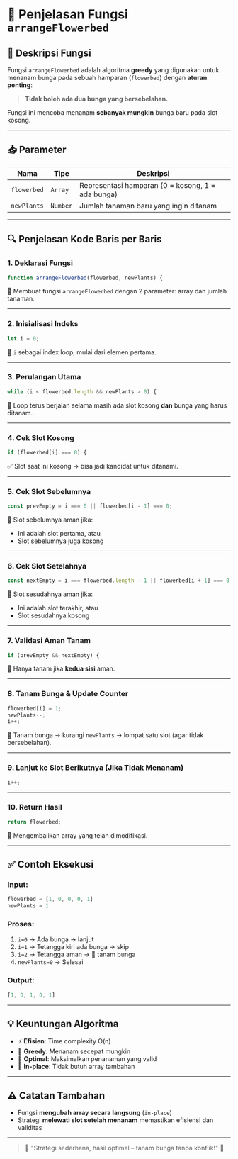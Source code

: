
# 🌸 Penjelasan Fungsi `arrangeFlowerbed` 

## 📌 Deskripsi Fungsi
Fungsi `arrangeFlowerbed` adalah algoritma **greedy** yang digunakan untuk menanam bunga pada sebuah hamparan (`flowerbed`) dengan **aturan penting**:
> **Tidak boleh ada dua bunga yang bersebelahan.**

Fungsi ini mencoba menanam **sebanyak mungkin** bunga baru pada slot kosong.

---

## 📥 Parameter
| Nama       | Tipe    | Deskripsi |
|------------|---------|-----------|
| `flowerbed`| `Array` | Representasi hamparan (0 = kosong, 1 = ada bunga) |
| `newPlants`| `Number`| Jumlah tanaman baru yang ingin ditanam |

---

## 🔍 Penjelasan Kode Baris per Baris

### 1. Deklarasi Fungsi
```js
function arrangeFlowerbed(flowerbed, newPlants) {
```
📌 Membuat fungsi `arrangeFlowerbed` dengan 2 parameter: array dan jumlah tanaman.

---

### 2. Inisialisasi Indeks
```js
let i = 0;
```
🔁 `i` sebagai index loop, mulai dari elemen pertama.

---

### 3. Perulangan Utama
```js
while (i < flowerbed.length && newPlants > 0) {
```
📌 Loop terus berjalan selama masih ada slot kosong **dan** bunga yang harus ditanam.

---

### 4. Cek Slot Kosong
```js
if (flowerbed[i] === 0) {
```
✅ Slot saat ini kosong → bisa jadi kandidat untuk ditanami.

---

### 5. Cek Slot Sebelumnya
```js
const prevEmpty = i === 0 || flowerbed[i - 1] === 0;
```
🧐 Slot sebelumnya aman jika:
- Ini adalah slot pertama, atau
- Slot sebelumnya juga kosong

---

### 6. Cek Slot Setelahnya
```js
const nextEmpty = i === flowerbed.length - 1 || flowerbed[i + 1] === 0;
```
🧐 Slot sesudahnya aman jika:
- Ini adalah slot terakhir, atau
- Slot sesudahnya kosong

---

### 7. Validasi Aman Tanam
```js
if (prevEmpty && nextEmpty) {
```
🌼 Hanya tanam jika **kedua sisi** aman.

---

### 8. Tanam Bunga & Update Counter
```js
flowerbed[i] = 1;
newPlants--;
i++;
```
🌱 Tanam bunga → kurangi `newPlants` → lompat satu slot (agar tidak bersebelahan).

---

### 9. Lanjut ke Slot Berikutnya (Jika Tidak Menanam)
```js
i++;
```

---

### 10. Return Hasil
```js
return flowerbed;
```
🔁 Mengembalikan array yang telah dimodifikasi.

---

## ✅ Contoh Eksekusi

### Input:
```js
flowerbed = [1, 0, 0, 0, 1]
newPlants = 1
```

### Proses:
1. `i=0` → Ada bunga → lanjut
2. `i=1` → Tetangga kiri ada bunga → skip
3. `i=2` → Tetangga aman → 🌼 tanam bunga
4. `newPlants=0` → Selesai

### Output:
```js
[1, 0, 1, 0, 1]
```

---

## 💡 Keuntungan Algoritma

- ⚡ **Efisien**: Time complexity O(n)
- 🌱 **Greedy**: Menanam secepat mungkin
- 🧠 **Optimal**: Maksimalkan penanaman yang valid
- 🔄 **In-place**: Tidak butuh array tambahan

---

## ⚠️ Catatan Tambahan

- Fungsi **mengubah array secara langsung** (`in-place`)
- Strategi **melewati slot setelah menanam** memastikan efisiensi dan validitas

---

> 💬 "Strategi sederhana, hasil optimal – tanam bunga tanpa konflik!" 🌼
